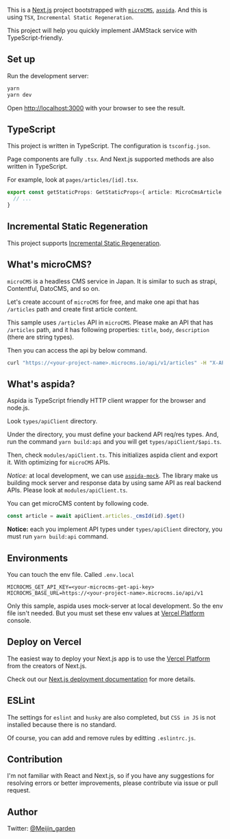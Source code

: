 This is a [Next.js](https://nextjs.org/) project bootstrapped with [`microCMS`](https://microcms.io/), [`aspida`](https://github.com/aspida/aspida). And this is using `TSX`, `Incremental Static Regeneration`.

This project will help you quickly implement JAMStack service with TypeScript-friendly.

## Set up

Run the development server:

```bash
yarn
yarn dev
```

Open [http://localhost:3000](http://localhost:3000) with your browser to see the result.

## TypeScript

This project is written in TypeScript. The configuration is `tsconfig.json`.

Page components are fully `.tsx`. And Next.js supported methods are also written in TypeScript.

For example, look at `pages/articles/[id].tsx`.

```typescript
export const getStaticProps: GetStaticProps<{ article: MicroCmsArticle }> = async (context: GetStaticPropsContext<{id: string}>) => {
  // ...
}
```

## Incremental Static Regeneration

This project supports [Incremental Static Regeneration](https://nextjs.org/docs/basic-features/data-fetching#incremental-static-regeneration).

## What's microCMS?

`microCMS` is a headless CMS service in Japan. It is similar to such as strapi, Contentful, DatoCMS, and so on.

Let's create account of `microCMS` for free, and make one api that has `/articles` path and create first article content.

This sample uses `/articles` API in `microCMS`. Please make an API that has `/articles` path, and it has following properties: `title`, `body`, `description` (there are string types).

Then you can access the api by below command.

```bash
curl "https://<your-project-name>.microcms.io/api/v1/articles" -H "X-API-KEY: <your api key>"
```

## What's aspida?

Aspida is TypeScript friendly HTTP client wrapper for the browser and node.js.
          
Look `types/apiClient` directory.

Under the directory, you must define your backend API req/res types.
And, run the command `yarn build:api` and you will get `types/apiClient/$api.ts`.

Then, check `modules/apiClient.ts`. This initializes aspida client and export it. With optimizing for `microCMS` APIs.

*Notice:* at local development, we can use [`aspida-mock`](https://github.com/aspida/aspida/tree/master/packages/aspida-mock). The library make us building mock server and response data by using same API as real backend APIs. Please look at `modules/apiClient.ts`.

You can get microCMS content by following code.

```typescript
const article = await apiClient.articles._cmsId(id).$get()
```

**Notice:** each you implement API types under `types/apiClient` directory, you must run `yarn build:api` command.

## Environments

You can touch the env file. Called `.env.local`

```dotenv
MICROCMS_GET_API_KEY=<your-microcms-get-api-key>
MICROCMS_BASE_URL=https://<your-project-name>.microcms.io/api/v1
```

Only this sample, aspida uses mock-server at local development. So the env file isn't needed. But you must set these env values at [Vercel Platform](https://vercel.com/import?utm_medium=default-template&filter=next.js&utm_source=create-next-app&utm_campaign=create-next-app-readme) console.

## Deploy on Vercel

The easiest way to deploy your Next.js app is to use the [Vercel Platform](https://vercel.com/import?utm_medium=default-template&filter=next.js&utm_source=create-next-app&utm_campaign=create-next-app-readme) from the creators of Next.js.

Check out our [Next.js deployment documentation](https://nextjs.org/docs/deployment) for more details.

## ESLint
The settings for `eslint` and `husky` are also completed, but `CSS in JS` is not installed because there is no standard.

Of course, you can add and remove rules by editting `.eslintrc.js`.

## Contribution
I'm not familiar with React and Next.js, so if you have any suggestions for resolving errors or better improvements, please contribute via issue or pull request.

## Author

Twitter: [@Meijin_garden](https://twitter.com/Meijin_garden)
